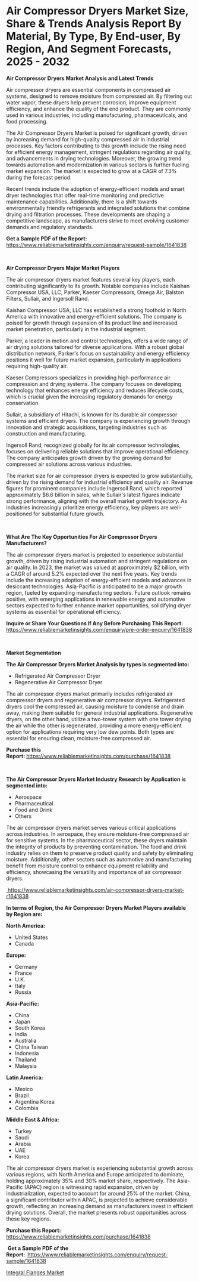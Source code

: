 <p><h1>Air Compressor Dryers Market Size, Share & Trends Analysis Report By Material, By Type, By End-user, By Region, And Segment Forecasts, 2025 - 2032</h1></p><p><strong>Air Compressor Dryers Market Analysis and Latest Trends</strong></p>
<p><p>Air compressor dryers are essential components in compressed air systems, designed to remove moisture from compressed air. By filtering out water vapor, these dryers help prevent corrosion, improve equipment efficiency, and enhance the quality of the end product. They are commonly used in various industries, including manufacturing, pharmaceuticals, and food processing.</p><p>The Air Compressor Dryers Market is poised for significant growth, driven by increasing demand for high-quality compressed air in industrial processes. Key factors contributing to this growth include the rising need for efficient energy management, stringent regulations regarding air quality, and advancements in drying technologies. Moreover, the growing trend towards automation and modernization in various sectors is further fueling market expansion. The market is expected to grow at a CAGR of 7.3% during the forecast period.</p><p>Recent trends include the adoption of energy-efficient models and smart dryer technologies that offer real-time monitoring and predictive maintenance capabilities. Additionally, there is a shift towards environmentally friendly refrigerants and integrated solutions that combine drying and filtration processes. These developments are shaping a competitive landscape, as manufacturers strive to meet evolving customer demands and regulatory standards.</p></p>
<p><strong>Get a Sample PDF of the Report:&nbsp;</strong> <a href="https://www.reliablemarketinsights.com/enquiry/request-sample/1641838?utm_campaign=2516&utm_medium=2&utm_source=Github&utm_content=ia&utm_term=22022025&utm_id=air-compressor-dryers">https://www.reliablemarketinsights.com/enquiry/request-sample/1641838</a></p>
<p>&nbsp;</p>
<p><strong>Air Compressor Dryers Major Market Players</strong></p>
<p><p>The air compressor dryers market features several key players, each contributing significantly to its growth. Notable companies include Kaishan Compressor USA, LLC, Parker, Kaeser Compressors, Omega Air, Balston Filters, Sullair, and Ingersoll Rand.</p><p>Kaishan Compressor USA, LLC has established a strong foothold in North America with innovative and energy-efficient solutions. The company is poised for growth through expansion of its product line and increased market penetration, particularly in the industrial segment.</p><p>Parker, a leader in motion and control technologies, offers a wide range of air drying solutions tailored for diverse applications. With a robust global distribution network, Parker's focus on sustainability and energy efficiency positions it well for future market expansion, particularly in applications requiring high-quality air.</p><p>Kaeser Compressors specializes in providing high-performance air compression and drying systems. The company focuses on developing technology that enhances energy efficiency and reduces lifecycle costs, which is crucial given the increasing regulatory demands for energy conservation.</p><p>Sullair, a subsidiary of Hitachi, is known for its durable air compressor systems and efficient dryers. The company is experiencing growth through innovation and strategic acquisitions, targeting industries such as construction and manufacturing.</p><p>Ingersoll Rand, recognized globally for its air compressor technologies, focuses on delivering reliable solutions that improve operational efficiency. The company anticipates growth driven by the growing demand for compressed air solutions across various industries.</p><p>The market size for air compressor dryers is expected to grow substantially, driven by the rising demand for industrial efficiency and quality air. Revenue figures for prominent companies include Ingersoll Rand, which reported approximately $6.6 billion in sales, while Sullair's latest figures indicate strong performance, aligning with the overall market growth trajectory. As industries increasingly prioritize energy efficiency, key players are well-positioned for substantial future growth.</p></p>
<p>&nbsp;</p>
<p><strong>What Are The Key Opportunities For Air Compressor Dryers Manufacturers?</strong></p>
<p><p>The air compressor dryers market is projected to experience substantial growth, driven by rising industrial automation and stringent regulations on air quality. In 2023, the market was valued at approximately $2 billion, with a CAGR of around 5.2% expected over the next five years. Key trends include the increasing adoption of energy-efficient models and advances in desiccant technologies. Asia-Pacific is anticipated to be a major growth region, fueled by expanding manufacturing sectors. Future outlook remains positive, with emerging applications in renewable energy and automotive sectors expected to further enhance market opportunities, solidifying dryer systems as essential for operational efficiency.</p></p>
<p><strong>Inquire or Share Your Questions If Any Before Purchasing This Report:</strong> <a href="https://www.reliablemarketinsights.com/enquiry/pre-order-enquiry/1641838?utm_campaign=2516&utm_medium=2&utm_source=Github&utm_content=ia&utm_term=22022025&utm_id=air-compressor-dryers">https://www.reliablemarketinsights.com/enquiry/pre-order-enquiry/1641838</a></p>
<p>&nbsp;</p>
<p><strong>Market Segmentation</strong></p>
<p><strong>The Air Compressor Dryers Market Analysis by types is segmented into:</strong></p>
<p><ul><li>Refrigerated Air Compressor Dryer</li><li>Regenerative Air Compressor Dryer</li></ul></p>
<p><p>The air compressor dryers market primarily includes refrigerated air compressor dryers and regenerative air compressor dryers. Refrigerated dryers cool the compressed air, causing moisture to condense and drain away, making them suitable for general industrial applications. Regenerative dryers, on the other hand, utilize a two-tower system with one tower drying the air while the other is regenerated, providing a more energy-efficient option for applications requiring very low dew points. Both types are essential for ensuring clean, moisture-free compressed air.</p></p>
<p><strong>Purchase this Report:&nbsp;</strong><a href="https://www.reliablemarketinsights.com/purchase/1641838?utm_campaign=2516&utm_medium=2&utm_source=Github&utm_content=ia&utm_term=22022025&utm_id=air-compressor-dryers">https://www.reliablemarketinsights.com/purchase/1641838</a></p>
<p>&nbsp;</p>
<p><strong>The Air Compressor Dryers Market Industry Research by Application is segmented into:</strong></p>
<p><ul><li>Aerospace</li><li>Pharmaceutical</li><li>Food and Drink</li><li>Others</li></ul></p>
<p><p>The air compressor dryers market serves various critical applications across industries. In aerospace, they ensure moisture-free compressed air for sensitive systems. In the pharmaceutical sector, these dryers maintain the integrity of products by preventing contamination. The food and drink industry relies on them to preserve product quality and safety by eliminating moisture. Additionally, other sectors such as automotive and manufacturing benefit from moisture control to enhance equipment reliability and efficiency, showcasing the versatility and importance of air compressor dryers.</p></p>
<p><a href="https://www.reliablemarketinsights.com/air-compressor-dryers-market-r1641838?utm_campaign=2516&utm_medium=2&utm_source=Github&utm_content=ia&utm_term=22022025&utm_id=air-compressor-dryers">&nbsp;https://www.reliablemarketinsights.com/air-compressor-dryers-market-r1641838</a></p>
<p><strong>In terms of Region, the Air Compressor Dryers Market Players available by Region are:</strong></p>
<p>
    <p> <strong> North America: </strong>
        <ul>
            <li>United States</li>
            <li>Canada</li>
        </ul>
        </p> 
    <p> <strong> Europe: </strong>
        <ul>
            <li>Germany</li>
            <li>France</li>
            <li>U.K.</li>
            <li>Italy</li>
            <li>Russia</li>
        </ul>
        </p> 
    <p> <strong> Asia-Pacific: </strong>
        <ul>
            <li>China</li>
            <li>Japan</li>
            <li>South Korea</li>
            <li>India</li>
            <li>Australia</li>
            <li>China Taiwan</li>
            <li>Indonesia</li>
            <li>Thailand</li>
            <li>Malaysia</li>
        </ul>
        </p> 
    <p> <strong> Latin America: </strong>
        <ul>
            <li>Mexico</li>
            <li>Brazil</li>
            <li>Argentina Korea</li>
            <li>Colombia</li>
        </ul>
        </p> 
    <p> <strong> Middle East & Africa: </strong>
        <ul>
            <li>Turkey</li>
            <li>Saudi</li>
            <li>Arabia</li>
            <li>UAE</li>
            <li>Korea</li>
        </ul>
    </p>
    </p>
<p><p>The air compressor dryers market is experiencing substantial growth across various regions, with North America and Europe anticipated to dominate, holding approximately 35% and 30% market share, respectively. The Asia-Pacific (APAC) region is witnessing rapid expansion, driven by industrialization, expected to account for around 25% of the market. China, a significant contributor within APAC, is projected to achieve considerable growth, reflecting an increasing demand as manufacturers invest in efficient drying solutions. Overall, the market presents robust opportunities across these key regions.</p></p>
<p><strong>Purchase this Report: </strong><a href="https://www.reliablemarketinsights.com/purchase/1641838?utm_campaign=2516&utm_medium=2&utm_source=Github&utm_content=ia&utm_term=22022025&utm_id=air-compressor-dryers">https://www.reliablemarketinsights.com/purchase/1641838</a></p>
<p>&nbsp;<strong>Get a Sample PDF of the Report:&nbsp;&nbsp;</strong><a href="https://www.reliablemarketinsights.com/enquiry/request-sample/1641838?utm_campaign=2516&utm_medium=2&utm_source=Github&utm_content=ia&utm_term=22022025&utm_id=air-compressor-dryers">https://www.reliablemarketinsights.com/enquiry/request-sample/1641838</a></p>
<p><strong></strong></p>
<p><p><a href="https://github.com/rabiumofer/Market-Research-Report-List-1/blob/main/integral-flanges-market.md?utm_campaign=2516&utm_medium=2&utm_source=Github&utm_content=ia&utm_term=22022025&utm_id=air-compressor-dryers">Integral Flanges Market</a></p></p>